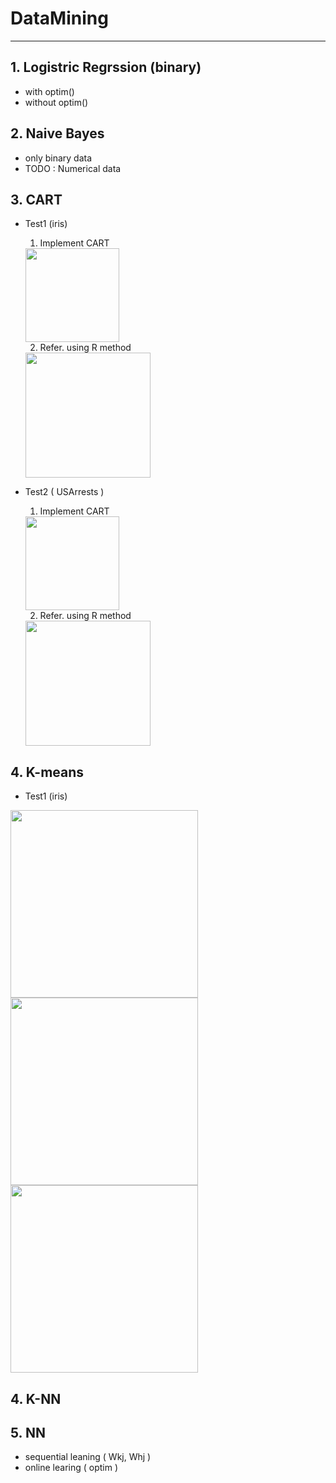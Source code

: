 # DataMining

---

## 1. Logistric Regrssion (binary)
  - with optim() 
  - without optim()

## 2. Naive Bayes
  - only binary data
  - TODO : Numerical data

## 3. CART
  - Test1 (iris)
    1. Implement CART
    
    <img src="https://user-images.githubusercontent.com/31869418/73610973-75f35300-4620-11ea-93f4-85b7e238951b.png" height="150">

    2. Refer. using R method
      
    <img src="https://user-images.githubusercontent.com/31869418/73610967-6411b000-4620-11ea-8248-a32561376581.png" height="200">

  - Test2 ( USArrests )
    1. Implement CART
    
    <img src="https://user-images.githubusercontent.com/31869418/73610993-a3400100-4620-11ea-9c67-5034cd62751b.png" height="150">
    
    2. Refer. using R method

    <img src="https://user-images.githubusercontent.com/31869418/73610967-6411b000-4620-11ea-8248-a32561376581.png" height="200">


## 4. K-means
  - Test1 (iris)
  
  <img src="https://user-images.githubusercontent.com/31869418/73611278-8bb64780-4623-11ea-9191-329ba4912947.png" height="300">

  <img src="https://user-images.githubusercontent.com/31869418/73611277-8658fd00-4623-11ea-9f5d-1c6b60e8cfcf.png" height="300">

  <img src="https://user-images.githubusercontent.com/31869418/73611274-80631c00-4623-11ea-9c86-d2a30ce95205.png" height="300">


## 4. K-NN

## 5. NN
  - sequential leaning ( Wkj, Whj )
  - online learing ( optim )
